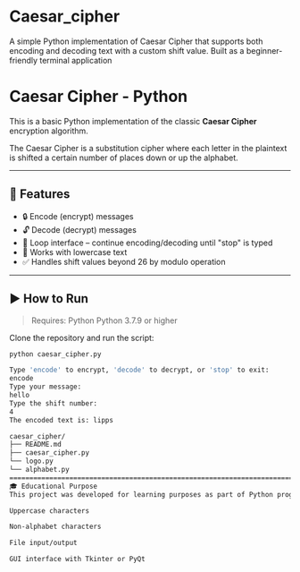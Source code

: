 # Caesar_cipher
A simple Python implementation of Caesar Cipher that supports both encoding and decoding text with a custom shift value. Built as a beginner-friendly terminal application
# Caesar Cipher - Python

This is a basic Python implementation of the classic **Caesar Cipher** encryption algorithm.

The Caesar Cipher is a substitution cipher where each letter in the plaintext is shifted a certain number of places down or up the alphabet.

---

## 🚀 Features

- 🔒 Encode (encrypt) messages
- 🔓 Decode (decrypt) messages
- 🔁 Loop interface – continue encoding/decoding until "stop" is typed
- 🔡 Works with lowercase text
- ✅ Handles shift values ​​beyond 26 by modulo operation

---

## ▶️ How to Run

> Requires: Python Python 3.7.9 or higher

Clone the repository and run the script:

```bash
python caesar_cipher.py

Type 'encode' to encrypt, 'decode' to decrypt, or 'stop' to exit:
encode
Type your message:
hello
Type the shift number:
4
The encoded text is: lipps

caesar_cipher/
├── README.md
├── caesar_cipher.py
└── logo.py
└── alphabet.py
====================================================================================================================
🎓 Educational Purpose
This project was developed for learning purposes as part of Python programming practice. You can expand it to support:

Uppercase characters

Non-alphabet characters

File input/output

GUI interface with Tkinter or PyQt

